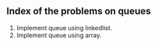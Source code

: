 ## Index of the problems on queues

1. Implement queue using linkedlist.
2. Implement queue using array.